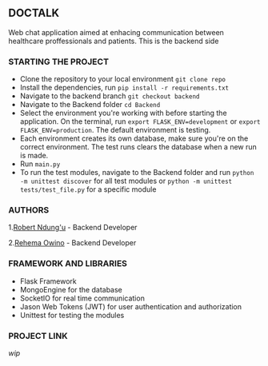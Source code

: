 ## DOCTALK
<p>Web chat application aimed at enhacing communication between healthcare proffessionals and patients.
This is the backend side</p>

### STARTING THE PROJECT
- Clone the repository to your local environment `git clone repo`
- Install the dependencies, run `pip install -r requirements.txt`
- Navigate to the backend branch `git checkout backend`
- Navigate to the Backend folder `cd Backend`
- Select the environment you're working with before starting the application. On the terminal, run `export FLASK_ENV=development` or `export FLASK_ENV=production`. The default environment is testing. 
- Each environment creates its own database, make sure you're on the correct environment. The test runs clears the database when a new run is made.
- Run `main.py`
- To run the test modules, navigate to the Backend folder and run `python -m unittest discover` for all test modules or `python -m unittest tests/test_file.py` for a specific module

### AUTHORS
1.[Robert Ndung'u](https://github.com/doni-robert) - Backend Developer

2.[Rehema Owino](https://github.com/R-Owino) - Backend Developer


### FRAMEWORK AND LIBRARIES
- Flask Framework
- MongoEngine for the database
- SocketIO for real time communication
- Jason Web Tokens (JWT) for user authentication and authorization
- Unittest for testing the modules

### PROJECT LINK
*wip*
